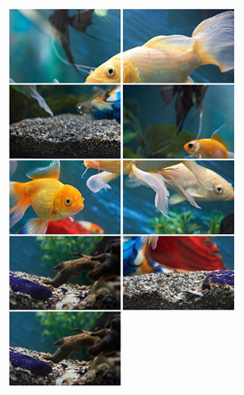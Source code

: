 
<link rel="stylesheet" href="style.css">

<div class="grid-puzzle">  
<img src="puzzle3_A.jpg" alt="Fish Puzzle Piece">
<img src="puzzle3_G.jpg" alt="Fish Puzzle Piece">
<img src="puzzle3_F.jpg" alt="Fish Puzzle Piece">
<img src="puzzle3_D.jpg" alt="Fish Puzzle Piece">
<img src="puzzle3_B.jpg" alt="Fish Puzzle Piece">
<img src="puzzle3_C.jpg" alt="Fish Puzzle Piece">
    <img src="puzzle3_E.jpg" alt="Fish Puzzle Piece">

<img src="puzzle3_I.jpg" alt="wrong piece" class="hide">
    <img src="puzzle3_E.jpg" alt="Fish Puzzle Piece">


</div>

